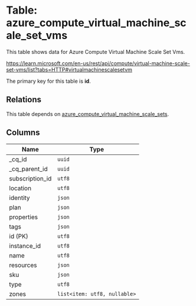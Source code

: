 # Table: azure_compute_virtual_machine_scale_set_vms

This table shows data for Azure Compute Virtual Machine Scale Set Vms.

https://learn.microsoft.com/en-us/rest/api/compute/virtual-machine-scale-set-vms/list?tabs=HTTP#virtualmachinescalesetvm

The primary key for this table is **id**.

## Relations

This table depends on [azure_compute_virtual_machine_scale_sets](azure_compute_virtual_machine_scale_sets.md).

## Columns

| Name          | Type          |
| ------------- | ------------- |
|_cq_id|`uuid`|
|_cq_parent_id|`uuid`|
|subscription_id|`utf8`|
|location|`utf8`|
|identity|`json`|
|plan|`json`|
|properties|`json`|
|tags|`json`|
|id (PK)|`utf8`|
|instance_id|`utf8`|
|name|`utf8`|
|resources|`json`|
|sku|`json`|
|type|`utf8`|
|zones|`list<item: utf8, nullable>`|